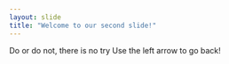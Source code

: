```yaml
---
layout: slide
title: "Welcome to our second slide!"
---
```

 Do or do not, there is no try
Use the left arrow to go back!
